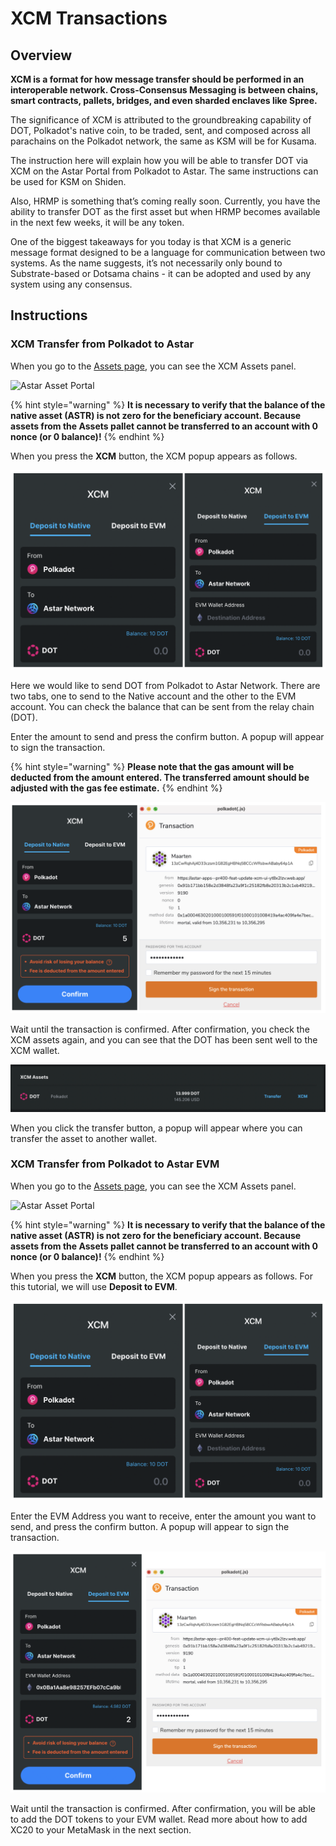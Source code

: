 # XCM Transactions

## Overview

**XCM is a format for how message transfer should be performed in an interoperable network.  Cross-Consensus Messaging is between chains, smart contracts, pallets, bridges, and even sharded enclaves like Spree.**

The significance of XCM is attributed to the groundbreaking capability of DOT, Polkadot's native coin, to be traded, sent, and composed across all parachains on the Polkadot network, the same as KSM will be for Kusama.

The instruction here will explain how you will be able to transfer DOT via XCM on the Astar Portal from Polkadot to Astar. The same instructions can be used for KSM on Shiden.

Also, HRMP is something that’s coming really soon. Currently, you have the ability to transfer DOT as the first asset but when HRMP becomes available in the next few weeks, it will be any token.

One of the biggest takeaways for you today is that XCM is a generic message format designed to be a language for communication between two systems. As the name suggests, it’s not necessarily only bound to Substrate-based or Dotsama chains - it can be adopted and used by any system using any consensus.

## Instructions

### XCM Transfer from Polkadot to Astar

When you go to the [Assets page](https://portal.astar.network/#/assets), you can see the XCM Assets panel.

![Astar Asset Portal](https://lh3.googleusercontent.com/Muu4Gqbx8fw1rur2mOHyTwaBSvwwTn4Z6HWBcePrKkzm3d3XgxScBgno5ziqF3pkiIJ3zRJ3y8Msa7154qy5spj7BQ-9VD34LDRZjFr5ND5n-rgv1EiNT7qxeYGc-4Y5kRzo16qJsueQga6xBw)

{% hint style="warning" %}
**It is necessary to verify that the balance of the native asset (ASTR) is not zero for the beneficiary account. Because assets from the Assets pallet cannot be transferred to an account with 0 nonce (or 0 balance)!**
{% endhint %}

When you press the **XCM** button, the XCM popup appears as follows.

![XCM Transaction UI](<../../.gitbook/assets/Schermafbeelding 2022-05-18 om 16.59.21.png>)

Here we would like to send DOT from Polkadot to Astar Network. There are two tabs, one to send to the Native account and the other to the EVM account. You can check the balance that can be sent from the relay chain (DOT).

Enter the amount to send and press the confirm button. A popup will appear to sign the transaction.

{% hint style="warning" %}
**Please note that the gas amount will be deducted from the amount entered. The transferred amount should be adjusted with the gas fee estimate.**
{% endhint %}

![Transfer DOT from Polkadot to Astar](<../../.gitbook/assets/Schermafbeelding 2022-05-18 om 17.12.51.png>)

Wait until the transaction is confirmed. After confirmation, you check the XCM assets again, and you can see that the DOT has been sent well to the XCM wallet.

![XCM wallet](<../../.gitbook/assets/Schermafbeelding 2022-05-18 om 17.15.32.png>)

When you click the transfer button, a popup will appear where you can transfer the asset to another wallet.

### XCM Transfer from Polkadot to Astar EVM

When you go to the [Assets page](https://portal.astar.network/#/assets), you can see the XCM Assets panel.

![Astar Asset Portal](https://lh3.googleusercontent.com/Muu4Gqbx8fw1rur2mOHyTwaBSvwwTn4Z6HWBcePrKkzm3d3XgxScBgno5ziqF3pkiIJ3zRJ3y8Msa7154qy5spj7BQ-9VD34LDRZjFr5ND5n-rgv1EiNT7qxeYGc-4Y5kRzo16qJsueQga6xBw)

{% hint style="warning" %}
**It is necessary to verify that the balance of the native asset (ASTR) is not zero for the beneficiary account. Because assets from the Assets pallet cannot be transferred to an account with 0 nonce (or 0 balance)!**
{% endhint %}

When you press the **XCM** button, the XCM popup appears as follows. For this tutorial, we will use **Deposit to EVM**.

![XCM Transaction UI](<../../.gitbook/assets/Schermafbeelding 2022-05-18 om 16.59.21.png>)

Enter the EVM Address you want to receive, enter the amount you want to send, and press the confirm button. A popup will appear to sign the transaction.

![Transfer DOT to EVM wallet](<../../.gitbook/assets/Schermafbeelding 2022-05-18 om 17.46.26.png>)

Wait until the transaction is confirmed. After confirmation, you will be able to add the DOT tokens to your EVM wallet. Read more about how to add XC20 to your MetaMask in the next section.

